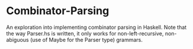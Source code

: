# Combinator-Parsing
An exploration into implementing combinator parsing in Haskell.
Note that the way Parser.hs is written, it only works for non-left-recursive, non-abiguous (use of Maybe for the Parser type) grammars. 
